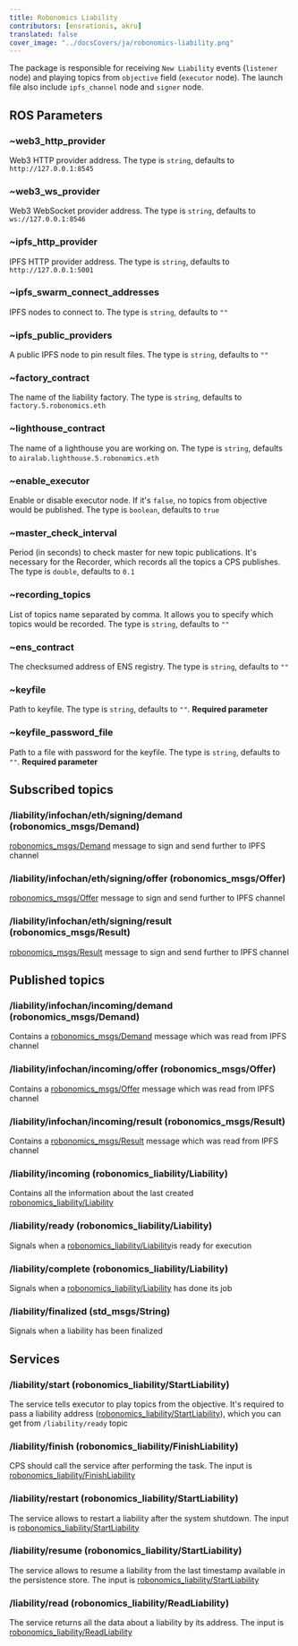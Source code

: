 ```yaml
---
title: Robonomics Liability
contributors: [ensrationis, akru]
translated: false
cover_image: "../docsCovers/ja/robonomics-liability.png"
---
```


The package is responsible for receiving `New Liability` events (`listener` node) and playing topics from `objective` field (`executor` node).
The launch file also include `ipfs_channel` node and `signer` node.

## ROS Parameters

### ~web3_http_provider

Web3 HTTP provider address. The type is `string`, defaults to `http://127.0.0.1:8545`

### ~web3_ws_provider

Web3 WebSocket provider address. The type is `string`, defaults to `ws://127.0.0.1:8546`

### ~ipfs_http_provider

IPFS HTTP provider address. The type is `string`, defaults to `http://127.0.0.1:5001`

### ~ipfs_swarm_connect_addresses

IPFS nodes to connect to. The type is `string`, defaults to `""`

### ~ipfs_public_providers

A public IPFS node to pin result files. The type is `string`, defaults to `""`

### ~factory_contract

The name of the liability factory. The type is `string`, defaults to `factory.5.robonomics.eth`

### ~lighthouse_contract

The name of a lighthouse you are working on. The type is `string`, defaults to `airalab.lighthouse.5.robonomics.eth`

### ~enable_executor

Enable or disable executor node. If it's `false`, no topics from objective would be published. The type is `boolean`, defaults to `true`

### ~master_check_interval

Period (in seconds) to check master for new topic publications. It's necessary for the Recorder, which records all the topics a CPS publishes. The type is `double`, defaults to `0.1`

### ~recording_topics

List of topics name separated by comma. It allows you to specify which topics would be recorded. The type is `string`, defaults to `""`

### ~ens_contract

The checksumed address of ENS registry. The type is `string`, defaults to `""`

### ~keyfile

Path to keyfile. The type is `string`, defaults to `""`. **Required parameter**

### ~keyfile_password_file

Path to a file with password for the keyfile. The type is `string`, defaults to `""`. **Required parameter**

## Subscribed topics

### /liability/infochan/eth/signing/demand (robonomics_msgs/Demand)

[robonomics_msgs/Demand](/docs/market-messages#demand) message to sign and send further to IPFS channel

### /liability/infochan/eth/signing/offer (robonomics_msgs/Offer)

[robonomics_msgs/Offer](/docs/market-messages#offer) message to sign and send further to IPFS channel

### /liability/infochan/eth/signing/result (robonomics_msgs/Result)

[robonomics_msgs/Result](/docs/market-messages#result) message to sign and send further to IPFS channel


## Published topics

### /liability/infochan/incoming/demand (robonomics_msgs/Demand)

Contains a [robonomics_msgs/Demand](/docs/market-messages#demand) message which was read from IPFS channel

### /liability/infochan/incoming/offer (robonomics_msgs/Offer)

Contains a [robonomics_msgs/Offer](/docs/market-messages#offer) message which was read from IPFS channel

### /liability/infochan/incoming/result (robonomics_msgs/Result)

Contains a [robonomics_msgs/Result](/docs/market-messages#result) message which was read from IPFS channel

### /liability/incoming (robonomics_liability/Liability)

Contains all the information about the last created [robonomics_liability/Liability](/docs/robonomics-liability-messages#robonomics_liabilityliabilitymsg)

### /liability/ready (robonomics_liability/Liability)

Signals when a [robonomics_liability/Liability](/docs/robonomics-liability-messages#robonomics_liabilityliabilitymsg)is ready for execution

### /liability/complete (robonomics_liability/Liability)

Signals when a [robonomics_liability/Liability](/docs/robonomics-liability-messages#robonomics_liabilityliabilitymsg) has done its job

### /liability/finalized (std_msgs/String)

Signals when a liability has been finalized

## Services

### /liability/start (robonomics_liability/StartLiability)

The service tells executor to play topics from the objective. It's required to pass a liability address ([robonomics_liability/StartLiability](/docs/robonomics-liability-messages#robonomics_liabilitystartliabilitysrv)), which you can get from `/liability/ready` topic

### /liability/finish (robonomics_liability/FinishLiability)

CPS should call the service after performing the task. The input is [robonomics_liability/FinishLiability](/docs/robonomics-liability-messages#robonomics_liabilityfinishiabilitysrv)

### /liability/restart (robonomics_liability/StartLiability)

The service allows to restart a liability after the system shutdown. The input is [robonomics_liability/StartLiability](/docs/robonomics-liability-messages#robonomics_liabilitystartliabilitysrv)

### /liability/resume (robonomics_liability/StartLiability)

The service allows to resume a liability from the last timestamp available in the persistence store. The input is [robonomics_liability/StartLiability](/docs/robonomics-liability-messages#robonomics_liabilitystartliabilitysrv)

### /liability/read (robonomics_liability/ReadLiability)

The service returns all the data about a liability by its address. The input is [robonomics_liability/ReadLiability](/docs/robonomics-liability-messages#robonomics_liabilityreadliabilitysrv)
